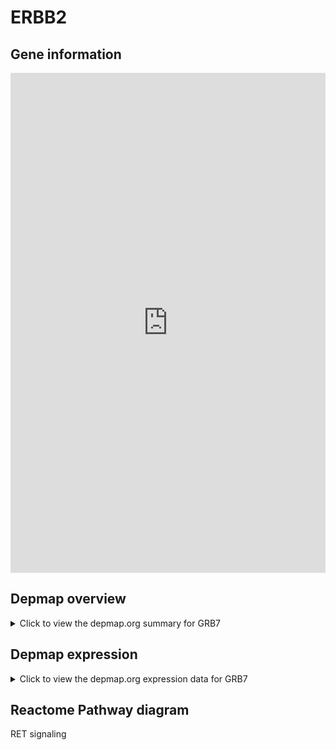 <h1>ERBB2</h1>

<h2>Gene information</h2>
<iframe src="https://depmap.org/portal/gene/GRB7?tab=about" style="border:none;width:100%;height:800px"></iframe>

<h2>Depmap overview</h2>
<details>
  <summary>Click to view the depmap.org summary for GRB7</summary>
  <iframe src="https://depmap.org/portal/gene/GRB7?tab=overview" style="border:none;width:100%;height:800px"></iframe>
</details>

<h2>Depmap expression</h2>
<details>
  <summary>Click to view the depmap.org expression data for GRB7</summary>
  <iframe src="https://depmap.org/portal/gene/GRB7?tab=characterization" style="border:none;width:100%;height:800px"></iframe>
</details>



<h2>Reactome Pathway diagram</h2>
RET signaling
<div id="diagramHolder"></div>

<script>
    //Creating the Reactome Diagram widget
    //Take into account a proxy needs to be set up in your server side pointing to www.reactome.org
    function onReactomeDiagramReady(){  //This function is automatically called when the widget code is ready to be used
        var diagram = Reactome.Diagram.create({
            "placeHolder" : "diagramHolder",
            "width" : 900,
            "height" : 500
        });

        //Initialising it to the "Hemostasis" pathway
        diagram.loadDiagram("R-HSA-8853659");

        //Adding different listeners

        diagram.onDiagramLoaded(function (loaded) {
            console.info("Loaded ", loaded);
            diagram.flagItems("BAD");
	    diagram.flagItems("Q92934");
            if (loaded == "R-HSA-8853659") diagram.selectItem("R-HSA-8853659");
        });

     }
</script>



